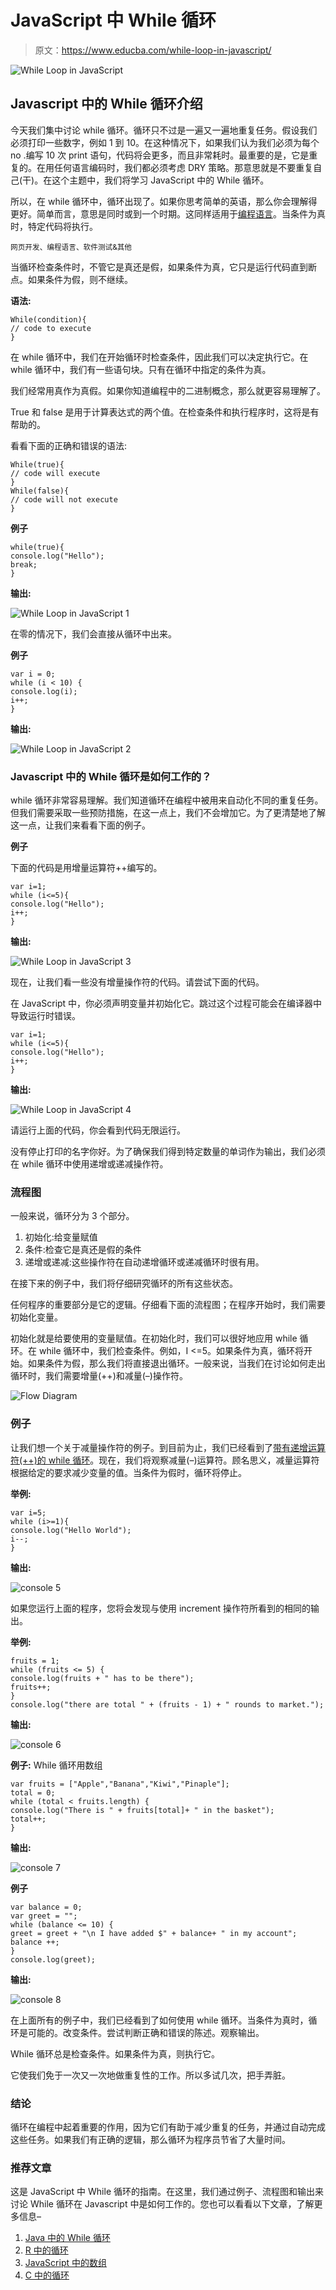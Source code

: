 # JavaScript 中 While 循环

> 原文：<https://www.educba.com/while-loop-in-javascript/>

![While Loop in JavaScript ](img/b511d161a1eedfbb176b51c2cb9af3fe.png)



## Javascript 中的 While 循环介绍

今天我们集中讨论 while 循环。循环只不过是一遍又一遍地重复任务。假设我们必须打印一些数字，例如 1 到 10。在这种情况下，如果我们认为我们必须为每个 no .编写 10 次 print 语句，代码将会更多，而且非常耗时。最重要的是，它是重复的。在用任何语言编码时，我们都必须考虑 DRY 策略。那意思就是不要重复自己(干)。在这个主题中，我们将学习 JavaScript 中的 While 循环。

所以，在 while 循环中，循环出现了。如果你思考简单的英语，那么你会理解得更好。简单而言，意思是同时或到一个时期。这同样适用于[编程语言](https://www.educba.com/what-is-a-programming-language/)。当条件为真时，特定代码将执行。

<small>网页开发、编程语言、软件测试&其他</small>

当循环检查条件时，不管它是真还是假，如果条件为真，它只是运行代码直到断点。如果条件为假，则不继续。

**语法:**

```
While(condition){
// code to execute
}
```

在 while 循环中，我们在开始循环时检查条件，因此我们可以决定执行它。在 while 循环中，我们有一些语句块。只有在循环中指定的条件为真。

我们经常用真作为真假。如果你知道编程中的二进制概念，那么就更容易理解了。

True 和 false 是用于计算表达式的两个值。在检查条件和执行程序时，这将是有帮助的。

看看下面的正确和错误的语法:

```
While(true){
// code will execute
}
While(false){
// code will not execute
}
```

**例子**

```
while(true){
console.log("Hello");
break;
}
```

**输出:**

![While Loop in JavaScript 1](img/c93986652cb4e9f335d7a78d741ee322.png)



在零的情况下，我们会直接从循环中出来。

**例子**

```
var i = 0;
while (i < 10) {
console.log(i);
i++;
}
```

**输出:**

![While Loop in JavaScript 2](img/2a8604f78a71aeec86a1b00296fee807.png)



### Javascript 中的 While 循环是如何工作的？

while 循环非常容易理解。我们知道循环在编程中被用来自动化不同的重复任务。但我们需要采取一些预防措施，在这一点上，我们不会增加它。为了更清楚地了解这一点，让我们来看看下面的例子。

**例子**

下面的代码是用增量运算符++编写的。

```
var i=1;
while (i<=5){
console.log("Hello");
i++;
}
```

**输出:**

![While Loop in JavaScript 3](img/4e092e8c885549bf9dcb1cc5a8a06c8f.png)



现在，让我们看一些没有增量操作符的代码。请尝试下面的代码。

在 JavaScript 中，你必须声明变量并初始化它。跳过这个过程可能会在编译器中导致运行时错误。

```
var i=1;
while (i<=5){
console.log("Hello");
i++;
}
```

**输出:**

![While Loop in JavaScript 4](img/7f83fa48c1de678767987b05d3e2afe1.png)



请运行上面的代码，你会看到代码无限运行。

没有停止打印的名字你好。为了确保我们得到特定数量的单词作为输出，我们必须在 while 循环中使用递增或递减操作符。

### 流程图

一般来说，循环分为 3 个部分。

1.  初始化:给变量赋值
2.  条件:检查它是真还是假的条件
3.  递增或递减:这些操作符在自动递增循环或递减循环时很有用。

在接下来的例子中，我们将仔细研究循环的所有这些状态。

任何程序的重要部分是它的逻辑。仔细看下面的流程图；在程序开始时，我们需要初始化变量。

初始化就是给要使用的变量赋值。在初始化时，我们可以很好地应用 while 循环。在 while 循环中，我们检查条件。例如，I <=5。如果条件为真，循环将开始。如果条件为假，那么我们将直接退出循环。一般来说，当我们在讨论如何走出循环时，我们需要增量(++)和减量(–)操作符。

![Flow Diagram](img/394bb1eb46a6cc2783870d9f65786687.png)



### 例子

让我们想一个关于减量操作符的例子。到目前为止，我们已经看到了[带有递增运算符(++)的 while 循环](https://www.educba.com/while-loop-in-shell-scripting/)。现在，我们将观察减量(–)运算符。顾名思义，减量运算符根据给定的要求减少变量的值。当条件为假时，循环将停止。

**举例:**

```
var i=5;
while (i>=1){
console.log("Hello World");
i--;
}
```

**输出:**

![console 5](img/3db6f75ac1a27c777dcf09069b9b9100.png)



如果您运行上面的程序，您将会发现与使用 increment 操作符所看到的相同的输出。

**举例:**

```
fruits = 1;
while (fruits <= 5) {
console.log(fruits + " has to be there");
fruits++;
}
console.log("there are total " + (fruits - 1) + " rounds to market.");
```

**输出:**

![console 6](img/a274d4db1d91bc7d3b7492deb250e1f2.png)



**例子:** While 循环用数组

```
var fruits = ["Apple","Banana","Kiwi","Pinaple"];
total = 0;
while (total < fruits.length) {
console.log("There is " + fruits[total]+ " in the basket");
total++;
}
```

**输出:**

![console 7](img/82fc194b45c188a10f0594fca76cf6f1.png)



**例子**

```
var balance = 0;
var greet = "";
while (balance <= 10) {
greet = greet + "\n I have added $" + balance+ " in my account";
balance ++;
}
console.log(greet);
```

**输出:**

![console 8](img/f07db9fdfe364af0248cbc691d2f0b93.png)



在上面所有的例子中，我们已经看到了如何使用 while 循环。当条件为真时，循环是可能的。改变条件。尝试判断正确和错误的陈述。观察输出。

While 循环总是检查条件。如果条件为真，则执行它。

它使我们免于一次又一次地做重复性的工作。所以多试几次，把手弄脏。

### 结论

循环在编程中起着重要的作用，因为它们有助于减少重复的任务，并通过自动完成这些任务。如果我们有正确的逻辑，那么循环为程序员节省了大量时间。

### 推荐文章

这是 JavaScript 中 While 循环的指南。在这里，我们通过例子、流程图和输出来讨论 While 循环在 Javascript 中是如何工作的。您也可以看看以下文章，了解更多信息–

1.  [Java 中的 While 循环](https://www.educba.com/while-loop-in-java/)
2.  [R 中的循环](https://www.educba.com/loops-in-r/)
3.  [JavaScript 中的数组](https://www.educba.com/arrays-in-javascript/)
4.  [C 中的循环](https://www.educba.com/loops-in-c/)






